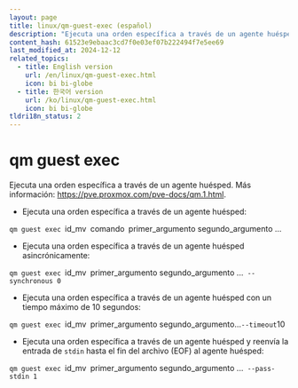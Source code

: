 ```yaml
---
layout: page
title: linux/qm-guest-exec (español)
description: "Ejecuta una orden específica a través de un agente huésped."
content_hash: 61523e9ebaac3cd7f0e03ef07b222494f7e5ee69
last_modified_at: 2024-12-12
related_topics:
  - title: English version
    url: /en/linux/qm-guest-exec.html
    icon: bi bi-globe
  - title: 한국어 version
    url: /ko/linux/qm-guest-exec.html
    icon: bi bi-globe
tldri18n_status: 2
---
```

# qm guest exec

Ejecuta una orden específica a través de un agente huésped.
Más información: <https://pve.proxmox.com/pve-docs/qm.1.html>.

- Ejecuta una orden específica a través de un agente huésped:

`qm guest exec `<span class="tldr-var badge badge-pill bg-dark-lm bg-white-dm text-white-lm text-dark-dm font-weight-bold">id_mv</span>` `<span class="tldr-var badge badge-pill bg-dark-lm bg-white-dm text-white-lm text-dark-dm font-weight-bold">comando</span>` `<span class="tldr-var badge badge-pill bg-dark-lm bg-white-dm text-white-lm text-dark-dm font-weight-bold">primer_argumento segundo_argumento ...</span>

- Ejecuta una orden específica a través de un agente huésped asincrónicamente:

`qm guest exec `<span class="tldr-var badge badge-pill bg-dark-lm bg-white-dm text-white-lm text-dark-dm font-weight-bold">id_mv</span>` `<span class="tldr-var badge badge-pill bg-dark-lm bg-white-dm text-white-lm text-dark-dm font-weight-bold">primer_argumento segundo_argumento ...</span>` --synchronous 0`

- Ejecuta una orden específica a través de un agente huésped con un tiempo máximo de 10 segundos:

`qm guest exec `<span class="tldr-var badge badge-pill bg-dark-lm bg-white-dm text-white-lm text-dark-dm font-weight-bold">id_mv</span>` `<span class="tldr-var badge badge-pill bg-dark-lm bg-white-dm text-white-lm text-dark-dm font-weight-bold">primer_argumento segundo_argumento...</span>` --timeout `<span class="tldr-var badge badge-pill bg-dark-lm bg-white-dm text-white-lm text-dark-dm font-weight-bold">10</span>

- Ejecuta una orden específica a través de un agente huésped y reenvía la entrada de `stdin` hasta el fin del archivo (EOF) al agente huésped:

`qm guest exec `<span class="tldr-var badge badge-pill bg-dark-lm bg-white-dm text-white-lm text-dark-dm font-weight-bold">id_mv</span>` `<span class="tldr-var badge badge-pill bg-dark-lm bg-white-dm text-white-lm text-dark-dm font-weight-bold">primer_argumento segundo_argumento ...</span>` --pass-stdin 1`
